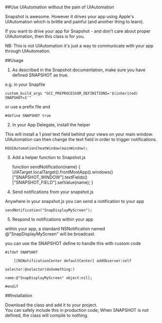 ##Use UIAutomation without the pain of UIAutomation

Snapshot is awesome. However it drives your app using Apple's UIAutomation which is brittle and painful (and another thing to learn).

If you want to drive your app for Snapshot - and don't care about proper UIAutomation, then this class is for you.

NB: This is not UIAutomation it's just a way to communicate with your app through UIAutomation.

##Usage

 1. As described in the Snapshot
    documentation, make sure you have
    defined SNAPSHOT as true.

e.g. in your Snapfile

    custom_build_args "GCC_PREPROCESSOR_DEFINITIONS='$(inherited) SNAPSHOT=1'"

or use a prefix file and 

    #define SNAPSHOT true

 2. In your App Delegate, install the
    helper

This will install a 1 pixel text field behind your views on your main window. UIAutomation can then change the text field in order to trigger notifications.

    HSUIAutomationCheatWindow(mainWindow);

 3. Add a helper function to Snapshot.js

    function sendNotification(name) {
      UIATarget.localTarget().frontMostApp().windows()["SNAPSHOT_WINDOW"].textFields()["SNAPSHOT_FIELD"].setValue(name);
    }

 4. Send notifications from your
    snapshot.js

Anywhere in your snapshot.js you can send a notification to your app

    sendNotification("SnapDisplayMyScreen");

 5. Respond to notifications within your
    app

within your app, a standard NSNotification named @"SnapDisplayMyScreen" will be broadcast.

you can use the SNAPSHOT define to handle this with custom code

    #ifdef SNAPSHOT
    
        [[NSNotificationCenter defaultCenter] addObserver:self
                                                 selector:@selector(doSomething:)
                                                     name:@"SnapDisplayMyScreen" object:nil];
    
    #endif

##Installation

Download the class and add it to your project.  
You can safely include this in production code; When SNAPSHOT is not defined, the class will compile to nothing.
